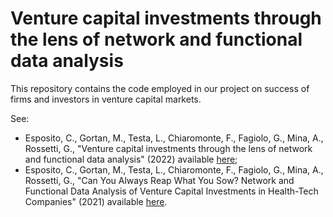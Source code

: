 # Venture capital investments through the lens of network and functional data analysis
This repository contains the code employed in our project on success of firms and investors in venture capital markets.

See:
- Esposito, C., Gortan, M., Testa, L., Chiaromonte, F., Fagiolo, G., Mina, A., Rossetti, G., "Venture capital investments through the lens of network and functional data analysis" (2022) available [here](https://arxiv.org/abs/2202.12859);
- Esposito, C., Gortan, M., Testa, L., Chiaromonte, F., Fagiolo, G., Mina, A., Rossetti, G., "Can You Always Reap What You Sow? Network and Functional Data Analysis of Venture Capital Investments in Health-Tech Companies" (2021) available [here](https://link.springer.com/chapter/10.1007/978-3-030-93409-5_61).
